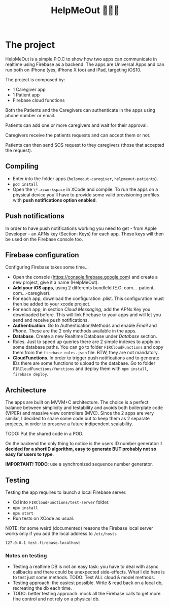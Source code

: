 <h1 align="center">
  HelpMeOut 👩🏻‍⚕️
</h1>

<br />

# The project

HelpMeOut is a simple P.O.C to show how two apps can communicate in realtime using Firebase as a backend.
The apps are Universal Apps and can run both on iPhone (yes, iPhone X too) and iPad, targeting iOS10.

The project is composed by:

- 1 Caregiver app
- 1 Patient app
- Firebase cloud functions

Both the Patients and the Caregivers can authenticate in the apps using phone number or email.

Patients can add one or more caregivers and wait for their approval.

Caregivers receive the patients requests and can accept them or not.

Patients can then send SOS request to they caregivers (those that accepted the request).


## Compiling
- Enter into the folder apps (`helpmeout-caregiver`, `helpmeout-patients`).
- `pod install`
- Open the `\*.xcworkspace` in XCode and compile. To run the apps on a physical device you'll have to provide some valid provisioning profiles with **push notifications option enabled**.

## Push notifications
In order to have push notifications working you need to get - from Apple Developer - an APNs key (Section: Keys) for each app. These keys will then be used on the Firebase console too.

## Firebase configuration
Configuring Firebase takes some time...
- Open the console (https://console.firebase.google.com) and create a new project, give it a name (HelpMeOut).
- **Add your iOS apps**, using 2 differents bundleId (E.G: com...-patient, com...-caregiver).
- For each app, download the configuration .plist. This configuration must then be added to your xcode project.
- For each app, in section *Cloud Messaging*, add the APNs Key you downloaded before. This will link Firebase to your apps and will let you send and receive push notifications.
- **Authentication**. Go to Authentication/Methods and enable *Email* and *Phone*. These are the 2 only methods available in the apps.
- **Database**. Create a new Realtime Database under *Database* section.
- Rules. Just to speed up queries there are 2 simple indexes to apply on some database paths. You can go to folder `FIRCloudFunctions` and copy them from the `firebase-rules.json` file. BTW, they are not mandatory.
- **CloudFunctions**. In order to trigger push notifications and to generate IDs there are some functions to upload to the database. Go to folder `FIRCloudFunctions/functions` and deploy them with `npm install`, `firebase deploy`.

## Architecture
The apps are built on MVVM+C architecture. The choice is a perfect balance between simplicity and testability and avoids both boilerplate code (VIPER) and massive view controllers (MVC).
Since the 2 apps are very similar, I decided to share some code but to keep them as 2 separate projects, in order to preserve a future indipendent scalability.

TODO: Put the shared code in a POD.

On the backend the only thing to notice is the users ID number generator: **I decided for a shortID algorithm, easy to generate BUT probably not so easy for users to type**.

**IMPORTANT! TODO**: use a synchronized sequence number generator.


## Testing
Testing the app requires to launch a local Firebase server.
- Cd into `FIRCloudFunctions/test-server` folder.
- `npm install`
- `npm start`
- Run tests on XCode as usual.

NOTE: for some weird (documented) reasons the Firebase local server works only if you add the local address to `/etc/hosts`

`127.0.0.1 test.firebase.localhost`

### Notes on testing
- Testing a realtime DB is not an easy task: you have to deal with async callbacks and there could be unexpected side-effects. What I did here is to test just some methods. TODO: Test ALL cloud & model methods.
- Testing approach: the easiest possible. Write & read back on a local db, recreating the db each time.
- TODO: better testing approach: mock all the Firebase calls to get more fine control and not rely on a physical db.


